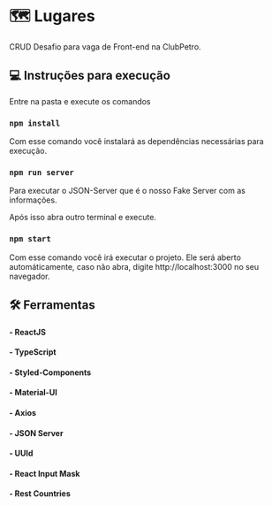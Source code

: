 # 🗺 Lugares

CRUD Desafio para vaga de Front-end na ClubPetro.

## 💻 Instruções para execução

Entre na pasta e execute os comandos

### `npm install`

Com esse comando você instalará as dependências necessárias para execução.

### `npm run server`

Para executar o JSON-Server que é o nosso Fake Server com as informações.

Após isso abra outro terminal e execute.

### `npm start`

Com esse comando você irá executar o projeto.
Ele será aberto automáticamente, caso não abra, digite http://localhost:3000 no seu navegador.



## 🛠 Ferramentas

#### - ReactJS
#### - TypeScript
#### - Styled-Components
#### - Material-UI
#### - Axios
#### - JSON Server
#### - UUId
#### - React Input Mask
#### - Rest Countries
